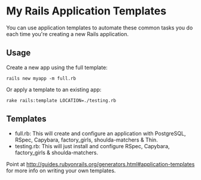 My Rails Application Templates
================================

You can use application templates to automate these common tasks you do each time you're creating a new Rails application.

Usage
---------

Create a new app using the full template:

    rails new myapp -m full.rb

Or apply a template to an existing app:

    rake rails:template LOCATION=./testing.rb

Templates
-------------
* full.rb: This will create and configure an application with PostgreSQL, RSpec, Capybara, factory_girls, shoulda-matchers & Thin.
* testing.rb: This will just install and configure RSpec, Capybara, factory_girls & shoulda-matchers.

Point at http://guides.rubyonrails.org/generators.html#application-templates for more info on writing your own templates.